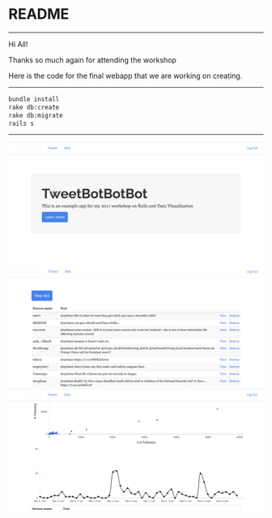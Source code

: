 # README

----
Hi All!

Thanks so much again for attending the workshop

Here is the code for the final webapp that we are working on creating.

----
    bundle install
    rake db:create
    rake db:migrate
    rails s

----

![Alt text](/public/landing.png?raw=true "Optional Title")
![Alt text](/public/tweets.png?raw=true "Optional Title")
![Alt text](/public/vis.png?raw=true "Optional Title")

